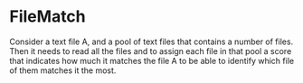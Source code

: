 # FileMatch
Consider a text file A, and a pool of text files that contains a number of files. Then it needs to read all the files and to assign each file in that pool a score that indicates how much it matches the file A to be able to identify which file of them matches it the most.
